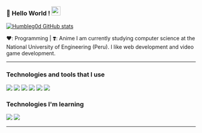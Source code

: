 ### 👋 Hello World ! <img src="https://github.com/TheDudeThatCode/TheDudeThatCode/blob/master/Assets/Earth.gif" width="24px">


[![Humbleg0d GitHub stats](https://github-readme-stats.vercel.app/api?username=HumbleG0d)](https://github.com/anuraghazra/github-readme-stats)

❤️: Programming | ❣️: Anime
I am currently studying computer science at the National University of Engineering (Peru).
I like web development and video game development.

---
### Technologies and tools that I use
<img src = "https://img.shields.io/badge/-HTML5-E34F26?style=flat&logo=html5&logoColor=white">
<img src = "https://img.shields.io/badge/-CSS3-1572B6?style=flat&logo=css3&logoColor=white">
<img src="https://img.shields.io/badge/-JavaScript-eed718?style=flat&logo=javascript&logoColor=ffffff">
<img src="http://img.shields.io/badge/-Git-F1502F?style=flat&logo=git&logoColor=FFFFFF">
<img src="http://img.shields.io/badge/-Github-000000?style=flat&logo=github&logoColor=FFFFFF">
<img src="http://img.shields.io/badge/-VS%20Code-007ACC?style=flat&logo=visual%20studio%20code&logoColor=white">

### Technologies I'm learning
<a src="https://reactjs.org/"><img src="https://img.icons8.com/color/48/000000/react-native.png"/></a>
<a src="https://nodejs.org/"><img src="https://img.icons8.com/color/48/000000/nodejs.png"/></a>

---
